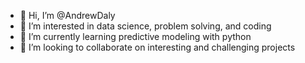 - 👋 Hi, I’m @AndrewDaly
- 👀 I’m interested in data science, problem solving, and coding
- 🌱 I’m currently learning predictive modeling with python
- 💞️ I’m looking to collaborate on interesting and challenging projects

<!---
AndrewDaly/AndrewDaly is a ✨ special ✨ repository because its `README.md` (this file) appears on your GitHub profile.
You can click the Preview link to take a look at your changes.
--->
